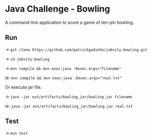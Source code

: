 # Java Challenge - Bowling
A command-line application to score a game of ten-pin bowling.

## Run
-> ```git clone https://github.com/patrickgodinho/jobsity-bowling.git```

-> ```cd jobsity-bowling```

-> ```mvn compile && mvn exec:java -Dexec.args="filename"```

ie: ```mvn compile && mvn exec:java -Dexec.args="real.txt"```

Or execute jar file.

-> ```java -jar out/artifacts/bowling_jar/bowling.jar filename```

ie: ```java -jar out/artifacts/bowling_jar/bowling.jar real.txt```

## Test
-> ```mvn test```


